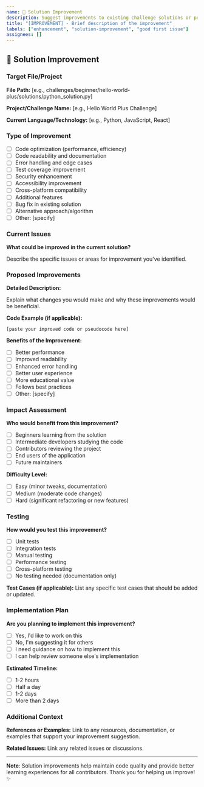 ```yaml
---
name: 🔧 Solution Improvement
description: Suggest improvements to existing challenge solutions or projects
title: "[IMPROVEMENT] - Brief description of the improvement"
labels: ["enhancement", "solution-improvement", "good first issue"]
assignees: []
---
```


## 🔧 Solution Improvement

### Target File/Project

**File Path:** [e.g., challenges/beginner/hello-world-plus/solutions/python_solution.py]

**Project/Challenge Name:** [e.g., Hello World Plus Challenge]

**Current Language/Technology:** [e.g., Python, JavaScript, React]

### Type of Improvement

- [ ] Code optimization (performance, efficiency)
- [ ] Code readability and documentation
- [ ] Error handling and edge cases
- [ ] Test coverage improvement
- [ ] Security enhancement
- [ ] Accessibility improvement
- [ ] Cross-platform compatibility
- [ ] Additional features
- [ ] Bug fix in existing solution
- [ ] Alternative approach/algorithm
- [ ] Other: [specify]

### Current Issues

**What could be improved in the current solution?**

Describe the specific issues or areas for improvement you've identified.

### Proposed Improvements

**Detailed Description:**

Explain what changes you would make and why these improvements would be beneficial.

**Code Example (if applicable):**

```
[paste your improved code or pseudocode here]
```

**Benefits of the Improvement:**

- [ ] Better performance
- [ ] Improved readability
- [ ] Enhanced error handling
- [ ] Better user experience
- [ ] More educational value
- [ ] Follows best practices
- [ ] Other: [specify]

### Impact Assessment

**Who would benefit from this improvement?**

- [ ] Beginners learning from the solution
- [ ] Intermediate developers studying the code
- [ ] Contributors reviewing the project
- [ ] End users of the application
- [ ] Future maintainers

**Difficulty Level:**

- [ ] Easy (minor tweaks, documentation)
- [ ] Medium (moderate code changes)
- [ ] Hard (significant refactoring or new features)

### Testing

**How would you test this improvement?**

- [ ] Unit tests
- [ ] Integration tests
- [ ] Manual testing
- [ ] Performance testing
- [ ] Cross-platform testing
- [ ] No testing needed (documentation only)

**Test Cases (if applicable):**
List any specific test cases that should be added or updated.

### Implementation Plan

**Are you planning to implement this improvement?**

- [ ] Yes, I'd like to work on this
- [ ] No, I'm suggesting it for others
- [ ] I need guidance on how to implement this
- [ ] I can help review someone else's implementation

**Estimated Timeline:**

- [ ] 1-2 hours
- [ ] Half a day
- [ ] 1-2 days
- [ ] More than 2 days

### Additional Context

**References or Examples:**
Link to any resources, documentation, or examples that support your improvement suggestion.

**Related Issues:**
Link any related issues or discussions.

---

**Note**: Solution improvements help maintain code quality and provide better learning experiences for all contributors. Thank you for helping us improve! ✨